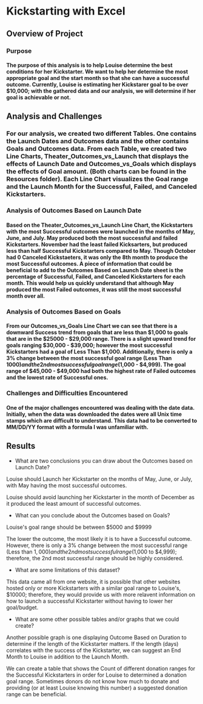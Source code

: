 # Kickstarting with Excel

## Overview of Project

### Purpose

#### The purpose of this analysis is to help Louise determine the best conditions for her Kickstarter. We want to help her determine the most appropriate goal and the start month so that she can have a successful outcome. Currently, Louise is estimating her Kickstarer goal to be over $10,000; with the gathered data and our analysis, we will determine if her goal is achievable or not.

## Analysis and Challenges

### For our analysis, we created two different Tables. One contains the Launch Dates and Outcomes data and the other contains Goals and  Outcomes data. From each Table, we created two Line Charts, Theater_Outcomes_vs_Launch that displays the effects of Launch Date and Outcomes_vs_Goals which displays the effects of Goal amount. (Both charts can be found in the Resources folder). Each Line Chart visualizes the Goal range and the Launch Month for the Successful, Failed, and Canceled Kickstarters. 


### Analysis of Outcomes Based on Launch Date

#### Based on the Theater_Outcomes_vs_Launch Line Chart, the Kickstarters with the most Successful outcomes were launched in the months of  May, June, and July. May produced both the most successful and failed Kickstarters. November had the least failed Kicksarters, but produced less than half Successful Kickstarters compared to May. Though October had 0 Canceled Kickstaeters, it was only the 8th month to produce the most Successful outcomes. A piece of information that could be beneficial to add to the Outcomes Based on Launch Date sheet is the percentage of Successful, Failed, and Canceled Kickstarters for each month. This would help us quickly understand that although May produced the most Failed outcomes, it was still the most successful month over all.

### Analysis of Outcomes Based on Goals 

#### From our Outcomes_vs_Goals Line Chart we can see that there is a downward Success trend from goals that are less than $1,000 to goals that are in the $25000 - $29,000 range. There is a slight upward trend for goals ranging $30,000 - $39,000; however the most successful Kickstarters had a goal of Less Than $1,000. Additionally, there is only a 3% change between the most successful goal range (Less Than $1000) and the 2nd most successful goal range ($1,000 - $4,999). The goal range of  $45,000 - $49,000 had both the highest rate of Failed outcomes and the lowest rate of Successful ones.

### Challenges and Difficulties Encountered

#### One of the major challenges encountered was dealing with the date data. Initially, when the data was downloaded the dates were all Unix time stamps which are difficult to understand. This data had to be converted to MM/DD/YY format with a formula I was unfamiliar with. 

## Results

- What are two conclusions you can draw about the Outcomes based on Launch Date?

Louise should Launch her Kickstarter on the months of May, June, or July, with May having the most successful outcomes. 

Louise should avoid launching her Kickstarter in the month of December as it produced the least amount of successful outcomes.


- What can you conclude about the Outcomes based on Goals?

Louise's goal range should be between $5000 and $9999

The lower the outcome, the most likely it is to have a Successful outcome. However, there is only a 3% change between the most successful range (Less than $1,000) and the 2nd most successful range ($1,000 to $4,999); therefore, the 2nd most successful range should be highly considered. 
 
- What are some limitations of this dataset?

This data came all from one website, it is possible that other websites hosted only or more Kickstarters with a similar goal range to Louise's, $10000; therefore, they would provide us with more relavent information on how to launch a successful Kickstarter without having to lower her goal/budget. 

- What are some other possible tables and/or graphs that we could create?

Another possible graph is one displaying Outcome Based on Duration to determine if the length of the Kickstarter matters. If the length (days) correlates with the success of the Kickstarter, we can suggest an End Month to Louise in addition to the Launch Month.

We can create a table that shows the Count of different donation ranges for the Successful Kickstarters in order for Louise to determined a donation goal range. Sometimes donors do not know how much to donate and providing (or at least Louise knowing this number) a suggested donation range can be beneficial.